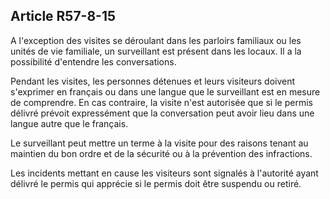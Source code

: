 Article R57-8-15
----
A l'exception des visites se déroulant dans les parloirs familiaux ou les unités
de vie familiale, un surveillant est présent dans les locaux. Il a la
possibilité d'entendre les conversations.

Pendant les visites, les personnes détenues et leurs visiteurs doivent
s'exprimer en français ou dans une langue que le surveillant est en mesure de
comprendre. En cas contraire, la visite n'est autorisée que si le permis délivré
prévoit expressément que la conversation peut avoir lieu dans une langue autre
que le français.

Le surveillant peut mettre un terme à la visite pour des raisons tenant au
maintien du bon ordre et de la sécurité ou à la prévention des infractions.

Les incidents mettant en cause les visiteurs sont signalés à l'autorité ayant
délivré le permis qui apprécie si le permis doit être suspendu ou retiré.
